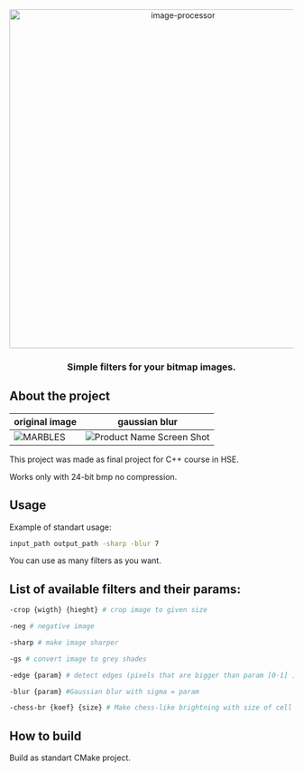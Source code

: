 <div align="center">
  <img src="https://github.com/shirikovn/image-processor/assets/91596934/5d505a28-5672-49c8-b866-fe78b3aebc3f" alt="image-processor" width="600">
  <h3 align="center">Simple filters for your bitmap images.</h3>
</div>

## About the project
| original image     | gaussian blur      |
|------------|-------------|
|![MARBLES](https://github.com/shirikovn/image-processor/assets/91596934/d9700c5f-94df-425a-aa1e-80697427cb6f)|![Product Name Screen Shot](https://github.com/shirikovn/image-processor/blob/main/.github/assets/marbels.png)|

This project was made as final project for C++ course in HSE.

Works only with 24-bit bmp no compression.

## Usage

Example of standart usage:

```sh
input_path output_path -sharp -blur 7
```

You can use as many filters as you want.

## List of available filters and their params:

```sh
-crop {wigth} {hieght} # crop image to given size

-neg # negative image

-sharp # make image sharper

-gs # convert image to grey shades

-edge {param} # detect edges (pixels that are bigger than param [0-1] )

-blur {param} #Gaussian blur with sigma = param

-chess-br {koef} {size} # Make chess-like brightning with size of cell = size
```

## How to build

Build as standart CMake project.
